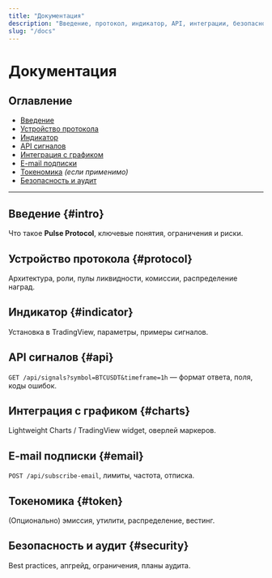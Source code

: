 ```yaml
---
title: "Документация"
description: "Введение, протокол, индикатор, API, интеграции, безопасность."
slug: "/docs"
---
```


# Документация

## Оглавление
- [Введение](#intro)  
- [Устройство протокола](#protocol)  
- [Индикатор](#indicator)  
- [API сигналов](#api)  
- [Интеграция с графиком](#charts)  
- [E-mail подписки](#email)  
- [Токеномика](#token) _(если применимо)_  
- [Безопасность и аудит](#security)

---

## Введение {#intro}
Что такое **Pulse Protocol**, ключевые понятия, ограничения и риски.

## Устройство протокола {#protocol}
Архитектура, роли, пулы ликвидности, комиссии, распределение наград.

## Индикатор {#indicator}
Установка в TradingView, параметры, примеры сигналов.

## API сигналов {#api}
`GET /api/signals?symbol=BTCUSDT&timeframe=1h` — формат ответа, поля, коды ошибок.

## Интеграция с графиком {#charts}
Lightweight Charts / TradingView widget, оверлей маркеров.

## E-mail подписки {#email}
`POST /api/subscribe-email`, лимиты, частота, отписка.

## Токеномика {#token}
(Опционально) эмиссия, утилити, распределение, вестинг.

## Безопасность и аудит {#security}
Best practices, апгрейд, ограничения, планы аудита.
